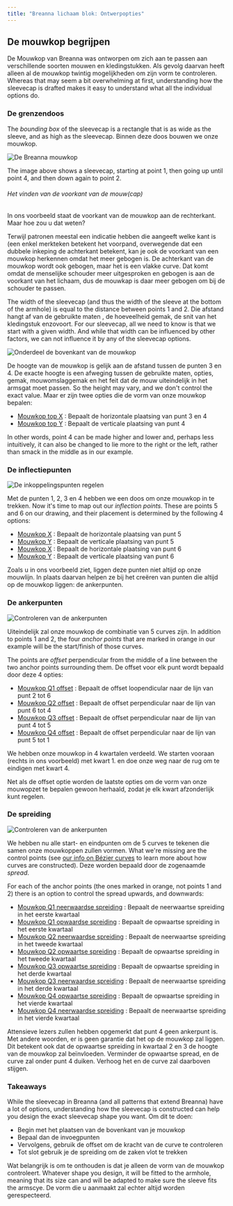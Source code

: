 ```yaml
---
title: "Breanna lichaam blok: Ontwerpopties"
---
```


<DesignOptions design='breanna' />

## De mouwkop begrijpen

De Mouwkop van Breanna was ontworpen om zich aan te passen aan verschillende soorten mouwen en kledingstukken. Als gevolg daarvan heeft alleen al de mouwkop twintig mogelijkheden om zijn vorm te controleren. Whereas that may seem a bit overwhelming at first, understanding how the sleevecap is drafted makes it easy to understand what all the individual options do.

### De grenzendoos

The _bounding box_ of the sleevecap is a rectangle that is as wide as the sleeve, and as high as the sleevecap. Binnen deze doos bouwen we onze mouwkop.

![De Breanna mouwkop](sleevecap.svg)

The image above shows a sleevecap, starting at point 1, then going up until point 4, and then down again to point 2.

<Note>

###### Het vinden van de voorkant van de mouw(cap)

In ons voorbeeld staat de voorkant van de mouwkop aan de rechterkant. Maar hoe zou u dat weten?

Terwijl patronen meestal een indicatie hebben die aangeeft welke kant is (een enkel merkteken
betekent het voorpand, overwegende dat een dubbele inkeping de achterkant betekent, kan je ook
de voorkant van een mouwkop herkennen omdat het meer gebogen is. De achterkant van de
mouwkop wordt ook gebogen, maar het is een vlakke curve. Dat komt omdat de menselijke schouder
meer uitgesproken en gebogen is aan de voorkant van het lichaam, dus de mouwkap is daar meer gebogen
om bij de schouder te passen.

</Note>

The width of the sleevecap (and thus the width of the sleeve at the bottom of the armhole) is equal to the distance between points 1 and 2. Die afstand hangt af van de gebruikte maten , de hoeveelheid gemak, de snit van het kledingstuk enzovoort. For our sleevecap, all we need to know is that we start with a given width. And while that width can be influenced by other factors, we can not influence it by any of the sleevecap options.

![Onderdeel de bovenkant van de mouwkop](sleevecaptop.svg)

De hoogte van de mouwkop is gelijk aan de afstand tussen de punten 3 en 4. De exacte hoogte is een afweging tussen de gebruikte maten, opties, gemak, mouwomslaggemak en het feit dat de mouw uiteindelijk in het armsgat moet passen. So the height may vary, and we don't control the exact value. Maar er zijn twee opties die de vorm van onze mouwkop bepalen:

- [Mouwkop top X](/docs/designs/breanna/options/sleevecaptopfactorx/) : Bepaalt de horizontale plaatsing van punt 3 en 4
- [Mouwkop top Y](/docs/designs/breanna/options/sleevecaptopfactory/) : Bepaalt de verticale plaatsing van punt 4

In other words, point 4 can be made higher and lower and, perhaps less intuitively, it can also be changed to lie more to the right or the left, rather than smack in the middle as in our example.

### De inflectiepunten

![De inkoppelingspunten regelen](sleevecapinflection.svg)

Met de punten 1, 2, 3 en 4 hebben we een doos om onze mouwkop in te trekken. Now it's time to map out our _inflection points_. These are points 5 and 6 on our drawing, and their placement is determined by the following 4 options:

- [Mouwkop X](/docs/designs/breanna/options/sleevecapbackfactorx) : Bepaalt de horizontale plaatsing van punt 5
- [Mouwkop Y](/docs/designs/breanna/options/sleevecapbackfactory) : Bepaalt de verticale plaatsing van punt 5
- [Mouwkop X](/docs/designs/breanna/options/sleevecapbackfactorx) : Bepaalt de horizontale plaatsing van punt 6
- [Mouwkop Y](/docs/designs/breanna/options/sleevecapbackfactory) : Bepaalt de verticale plaatsing van punt 6

<Note>

Zoals u in ons voorbeeld ziet, liggen deze punten niet altijd op onze mouwlijn. In plaats daarvan
helpen ze bij het creëren van punten die altijd op de mouwkop liggen: de ankerpunten.

</Note>

### De ankerpunten

![Controleren van de ankerpunten](sleevecapanchor.svg)

Uiteindelijk zal onze mouwkop de combinatie van 5 curves zijn. In addition to points 1 and 2, the four _anchor points_ that are marked in orange in our example will be the start/finish of those curves.

The points are _offset_ perpendicular from the middle of a line between the two anchor points surrounding them. De offset voor elk punt wordt bepaald door deze 4 opties:

- [Mouwkop Q1 offset](/docs/designs/breanna/options/sleevecapq1offset) : Bepaalt de offset loopendicular naar de lijn van punt 2 tot 6
- [Mouwkop Q2 offset](/docs/designs/breanna/options/sleevecapq2offset) : Bepaalt de offset perpendicular naar de lijn van punt 6 tot 4
- [Mouwkop Q3 offset](/docs/designs/breanna/options/sleevecapq3offset) : Bepaalt de offset perpendicular naar de lijn van punt 4 tot 5
- [Mouwkop Q4 offset](/docs/designs/breanna/options/sleevecapq3offset) : Bepaalt de offset perpendicular naar de lijn van punt 5 tot 1

<Note>

We hebben onze mouwkop in 4 kwartalen verdeeld. We starten vooraan (rechts in ons voorbeeld)
met kwart 1. en doe onze weg naar de rug om te eindigen met kwart 4.

Net als de offset optie worden de laatste opties om de vorm van onze mouwopzet te bepalen gewoon herhaald, zodat je
elk kwart afzonderlijk kunt regelen.

</Note>

### De spreiding

![Controleren van de ankerpunten](sleevecapspread.svg)

We hebben nu alle start- en eindpunten om de 5 curves te tekenen die samen onze mouwkoppen zullen vormen. What we're missing are the control points (see [our info on Bézier curves](https://freesewing.dev/guides/prerequisites/bezier-curves) to learn more about how curves are constructed). Deze worden bepaald door de zogenaamde _spread_.

For each of the anchor points (the ones marked in orange, not points 1 and 2) there is an option to control the spread upwards, and downwards:

- [Mouwkop Q1 neerwaardse spreiding](/docs/designs/breanna/options/sleevecapq1spread1) : Bepaalt de neerwaartse spreiding in het eerste kwartaal
- [Mouwkop Q1 opwaardse spreiding](/docs/designs/breanna/options/sleevecapq1spread2) : Bepaalt de opwaartse spreiding in het eerste kwartaal
- [Mouwkop Q2 neerwaardse spreiding](/docs/designs/breanna/options/sleevecapq2spread1) : Bepaalt de neerwaartse spreiding in het tweede kwartaal
- [Mouwkop Q2 opwaartse spreiding](/docs/designs/breanna/options/sleevecapq2spread2) : Bepaalt de opwaartse spreiding in het tweede kwartaal
- [Mouwkop Q3 opwaartse spreiding](/docs/designs/breanna/options/sleevecapq3spread1) : Bepaalt de opwaartse spreiding in het derde kwartaal
- [Mouwkop Q3 neerwaardse spreiding](/docs/designs/breanna/options/sleevecapq3spread2) : Bepaalt de neerwaartse spreiding in het derde kwartaal
- [Mouwkop Q4 opwaartse spreiding](/docs/designs/breanna/options/sleevecapq4spread1) : Bepaalt de opwaartse spreiding in het vierde kwartaal
- [Mouwkop Q4 neerwaardse spreiding](/docs/designs/breanna/options/sleevecapq4spread2) : Bepaalt de neerwaartse spreiding in het vierde kwartaal

<Note>

Attensieve lezers zullen hebben opgemerkt dat punt 4 geen ankerpunt is. Met andere woorden, er is geen garantie
dat het op de mouwkop zal liggen. Dit betekent ook dat de opwaartse spreiding in kwartaal 2 en 3
de hoogte van de mouwkop zal beïnvloeden. Verminder de opwaartse spread, en de curve zal onder punt 4 duiken. Verhoog het en
de curve zal daarboven stijgen.

</Note>

### Takeaways

While the sleevecap in Breanna (and all patterns that extend Breanna) have a lot of options, understanding how the sleevecap is constructed can help you design the exact sleevecap shape you want. Om dit te doen:

- Begin met het plaatsen van de bovenkant van je mouwkop
- Bepaal dan de invoegpunten
- Vervolgens, gebruik de offset om de kracht van de curve te controleren
- Tot slot gebruik je de spreiding om de zaken vlot te trekken

Wat belangrijk is om te onthouden is dat je alleen de vorm van de mouwkop controleert. Whatever shape you design, it will be fitted to the armhole, meaning that its size can and will be adapted to make sure the sleeve fits the armscye. De vorm die u aanmaakt zal echter altijd worden gerespecteerd.
